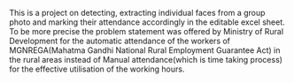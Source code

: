 This is a project on detecting, extracting individual faces from a group photo and marking their attendance accordingly in the editable
excel sheet. To be more precise the problem statement was offered by Ministry of Rural Development for the automatic attendance of the workers of
MGNREGA(Mahatma Gandhi National Rural Employment Guarantee Act) in the rural areas instead of Manual attendance(which is time taking process) for the effective utilisation of the working hours.
